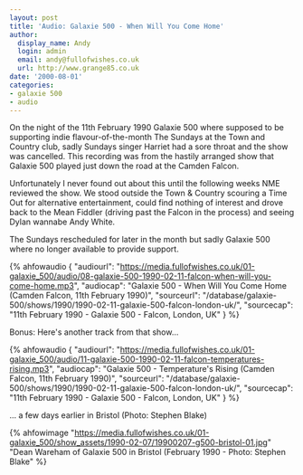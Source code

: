 ```yaml
---
layout: post
title: 'Audio: Galaxie 500 - When Will You Come Home'
author:
  display_name: Andy
  login: admin
  email: andy@fullofwishes.co.uk
  url: http://www.grange85.co.uk
date: '2000-08-01'
categories:
- galaxie 500
- audio
---
```

On the night of the 11th February 1990 Galaxie 500 where supposed to be
supporting indie flavour-of-the-month The Sundays at the Town and Country
club, sadly Sundays singer Harriet had a sore throat and the show was
cancelled. This recording was from the hastily arranged show that Galaxie 500
played just down the road at the Camden Falcon.

Unfortunately I never found out about this until the following weeks NME
reviewed the show. We stood outside the Town & Country scouring a Time Out for
alternative entertainment, could find nothing of interest and drove back to
the Mean Fiddler (driving past the Falcon in the process) and seeing Dylan 
wannabe Andy White.

The Sundays rescheduled for later in the month but sadly Galaxie 500 where no
longer available to provide support.

 {% ahfowaudio {
  "audiourl": "https://media.fullofwishes.co.uk/01-galaxie_500/audio/08-galaxie-500-1990-02-11-falcon-when-will-you-come-home.mp3",
  "audiocap": "Galaxie 500 - When Will You Come Home (Camden Falcon, 11th February 1990)",
  "sourceurl": "/database/galaxie-500/shows/1990/1990-02-11-galaxie-500-falcon-london-uk/",
  "sourcecap": "11th February 1990 - Galaxie 500 - Falcon, London, UK"
  } %}

Bonus: Here's another track from that show...

 {% ahfowaudio {
  "audiourl": "https://media.fullofwishes.co.uk/01-galaxie_500/audio/11-galaxie-500-1990-02-11-falcon-temperatures-rising.mp3",
  "audiocap": "Galaxie 500 - Temperature's Rising (Camden Falcon, 11th February 1990)",
  "sourceurl": "/database/galaxie-500/shows/1990/1990-02-11-galaxie-500-falcon-london-uk/",
  "sourcecap": "11th February 1990 - Galaxie 500 - Falcon, London, UK"
  } %}


... a few days earlier in Bristol (Photo: Stephen Blake)

{% ahfowimage "https://media.fullofwishes.co.uk/01-galaxie_500/show_assets/1990-02-07/19900207-g500-bristol-01.jpg" "Dean Wareham of Galaxie 500 in Bristol (February 1990 - Photo: Stephen Blake" %}
